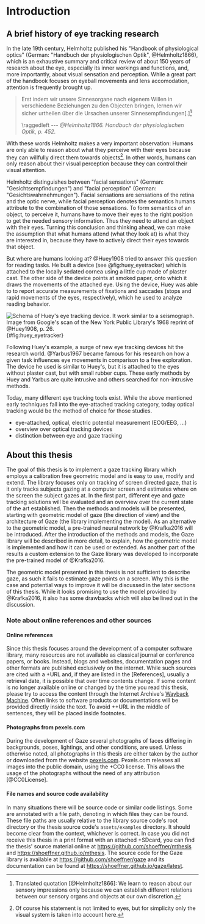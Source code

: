 # Introduction

## A brief history of eye tracking research

In the late 19th century, Helmholtz published his "Handbook of physiological
optics" (German: "Handbuch der physiologischen Optik", @Helmholtz1866), which is an
exhaustive summary and critical review of about 150 years of research about the
eye, especially its inner workings and functions, and, more importantly, about
visual sensation and perception. While a great part of the handbook focuses
on eyeball movements and lens accomodation, attention is frequently brought
up.

> Erst indem wir unsere Sinnesorgane nach eigenem Willen in verschiedene
> Beziehungen zu den Objecten bringen, lernen wir sicher urtheilen über die
> Ursachen unserer Sinnesempfindungen\[.\][^translationhelmholtz]
>
> \raggedleft --- <cite>@Helmholtz1866. Handbuch der physiologischen Optik,
> p. 452.</cite>

[^translationhelmholtz]: Translated quotation [@Helmholtz1866]: We learn to
  reason about our sensory impressions only because we can establish different
  relations between our sensory organs and objects at our own discretion.

With these words Helmholtz makes a very important observation: Humans are
only able to reason about what they perceive with their eyes because they
can willfully direct them towards objects[^othersensors]. In other words,
humans can only reason about their visual perception because they can control
their visual attention.

[^othersensors]: Of course his statement is not limited to eyes, but for
  simplicity only the visual system is taken into account here.

Helmholtz distinguishes between "facial sensations" (German:
"Gesichtsempfindungen") and "facial perception" (German:
"Gesichtswahrnehmungen"). Facial sensations are sensations of the retina and
the optic nerve, while facial perception denotes the semantics humans attribute
to the combination of those sensations. To form semantics of an object, to
perceive it, humans have to move their eyes to the right position to get the
needed sensory information. Thus they need to attend an object with their eyes.
Turning this conclusion and thinking ahead, we can make the assumption that
what humans attend (what they look at) is what they are interested in, because
they have to actively direct their eyes towards that object.

But where are humans looking at? @Huey1908 tried to answer this question for
reading tasks. He built a device (see @fig:huey_eyetracker) which is attached to
the locally sedated cornea using a little cup made of plaster cast. The other
side of the device points at smoked paper, onto which it draws the movements of
the attached eye. Using the device, Huey was able to to report accurate
measurements of fixations and saccades (stops and rapid movements of the
eyes, respectively), which he used to analyze reading behavior.

![Schema of Huey's eye tracking device. It work similar to a seismograph.
Image from Google's scan of the New York Public Library's 1968 reprint of
@Huey1908, p. 26.](huey_eyetracker.png){#fig:huey_eyetracker}

Following Huey's example, a surge of new eye tracking devices hit the research
world. @Yarbus1967 became famous for his research on how a given task
influences eye movements in comparison to a free exploration. The device he
used is similar to Huey's, but it is attached to the eyes without plaster cast,
but with small rubber cups. These early methods by Huey and Yarbus are quite
intrusive and others searched for non-intrusive methods.

Today, many different eye tracking tools exist.  While the above mentioned
early techniques fall into the eye-attached tracking
category, today optical tracking would be the method of choice for those
studies.

- eye-attached, optical, electric potential measurement (EOG/EEG, ...)
- overview over optical tracking devices
- distinction between eye and gaze tracking


## About this thesis

The goal of this thesis is to implement a gaze tracking library which employs
a calibration free geometric model and is easy to use, modify and extend. The
library focuses only on tracking of screen directed gaze, that is it only
tracks subjects gazing at a computer screen and estimates where on the screen
the subject gazes at. In the first part, different eye and gaze tracking
solutions will be evaluated and an overview over the current state of the art
established. Then the methods and models will be presented, starting with
geometric model of gaze (the direction of view) and the architecture of Gaze
(the library implementing the model). As an alternative to the
geometric model, a pre-trained neural network by @Krafka2016 will be
introduced. After the introduction of the methods and models, the Gaze library
will be described in more detail, to explain, how the geometric model is
implemented and how it can be used or extended. As another part of the results
a custom extension to the Gaze library was developed to incorporate the
pre-trained model of @Krafka2016.

The geometric model presented in this thesis is not sufficient to describe gaze,
as such it fails to estimate gaze points on a screen. Why this is the case and
potential ways to improve it will be discussed in the later sections of this
thesis. While it looks promising to use the model provided by @Krafka2016,
it also has some drawbacks which will also be lined out in the discussion.


### Note about online references and other sources


#### Online references

Since this thesis focuses around the development of a computer software
library, many resources are not available as classical journal or conference
papers, or books. Instead, blogs and websites, documentation pages and other
formats are published exclusively on the internet. While such sources are cited
with a +URL and, if they are listed in the [References], usually a retrieval
date, it is possible that over time contents change. If some content is no
longer available online or changed by the time you read this thesis, please try
to access the content through the Internet Archive's [Wayback
Machine](https://archive.org/web). Often links to software products or
documentations will be provided directly inside the text. To avoid ++URL in the
middle of sentences, they will be placed inside footnotes.


#### Photographs from pexels.com

During the development of Gaze several photographs of faces differing in
backgrounds, poses, lightings, and other conditions, are used. Unless otherwise
noted, all photographs in this thesis are either taken by the author or
downloaded from the website [pexels.com](https://pexels.com). Pexels.com
releases all images into the public domain, using the +CC0 license. This allows
the usage of the photographs without the need of any attribution [@CC0License].


#### File names and source code availability

In many situations there will be source code or similar code listings. Some are
annotated with a file path, denoting in which files they can be found. These
file paths are usually relative to the library source code's root directory or
the thesis source code's `assets/examples` directory. It should become clear
from the context, whichever is correct. In case you did not receive this thesis
in a print format with an attached +SDcard, you can find the thesis' source
material online at https://github.com/shoeffner/mthesis and
https://shoeffner.github.io/mthesis. The source code for the Gaze library is
available at https://github.com/shoeffner/gaze and its documentation can
be found at https://shoeffner.github.io/gaze/latest.
